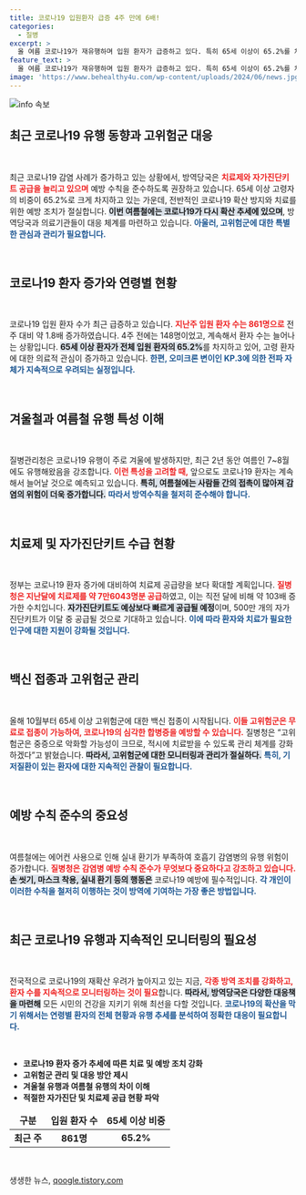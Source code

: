 ```yaml
---
title: 코로나19 입원환자 급증 4주 만에 6배!
categories:
  - 질병
excerpt: >
  올 여름 코로나19가 재유행하며 입원 환자가 급증하고 있다. 특히 65세 이상이 65.2%를 차지하고 있어 방역당국은 치료제와 자가진단키트 공급 확대에 나서는 상황이다. 예방수칙 준수가 그 어느 때보다 중요해졌다.
feature_text: >
  올 여름 코로나19가 재유행하며 입원 환자가 급증하고 있다. 특히 65세 이상이 65.2%를 차지하고 있어 방역당국은 치료제와 자가진단키트 공급 확대에 나서는 상황이다. 예방수칙 준수가 그 어느 때보다 중요해졌다.
image: 'https://www.behealthy4u.com/wp-content/uploads/2024/06/news.jpg'
---
```


<p><img src="https://www.behealthy4u.com/wp-content/uploads/2024/06/news.jpg" alt="info 속보" /></p>

<h2 data-ke-size="size26">최근 코로나19 유행 동향과 고위험군 대응</h2>

<p data-ke-size="size16">&nbsp;</p>

<p>최근 코로나19 감염 사례가 증가하고 있는 상황에서, 방역당국은 <b><span style="color: #ee2323;">치료제와 자가진단키트 공급을 늘리고 있으며</span></b> 예방 수칙을 준수하도록 권장하고 있습니다. 65세 이상 고령자의 비중이 65.2%로 크게 차지하고 있는 가운데, 전반적인 코로나19 확산 방지와 치료를 위한 예방 조치가 절실합니다. <b><span style="background-color: #21538527;">이번 여름철에는 코로나19가 다시 확산 추세에 있으며</span></b>, 방역당국과 의료기관들이 대응 체계를 마련하고 있습니다. <b><span style="color: #1a5490;">아울러, 고위험군에 대한 특별한 관심과 관리가 필요합니다.</span></b></p>

<p data-ke-size="size16">&nbsp;</p>

<h2 data-ke-size="size26">코로나19 환자 증가와 연령별 현황</h2>

<p data-ke-size="size16">&nbsp;</p>

<p>코로나19 입원 환자 수가 최근 급증하고 있습니다. <b><span style="color: #ee2323;">지난주 입원 환자 수는 861명으로</span></b> 전주 대비 약 1.8배 증가하였습니다. 4주 전에는 148명이었고, 계속해서 환자 수는 늘어나는 상황입니다. <b><span style="background-color: #21538527;">65세 이상 환자가 전체 입원 환자의 65.2%</span></b>를 차지하고 있어, 고령 환자에 대한 의료적 관심이 증가하고 있습니다. <b><span style="color: #1a5490;">한편, 오미크론 변이인 KP.3에 의한 전파 자체가 지속적으로 우려되는 실정입니다.</span></b></p>

<p data-ke-size="size16">&nbsp;</p>

<h2 data-ke-size="size26">겨울철과 여름철 유행 특성 이해</h2>

<p data-ke-size="size16">&nbsp;</p>

<p>질병관리청은 코로나19 유행이 주로 겨울에 발생하지만, 최근 2년 동안 여름인 7~8월에도 유행해왔음을 강조합니다. <b><span style="color: #ee2323;">이런 특성을 고려할 때,</span></b> 앞으로도 코로나19 환자는 계속해서 늘어날 것으로 예측되고 있습니다. <b><span style="background-color: #21538527;">특히, 여름철에는 사람들 간의 접촉이 많아져 감염의 위험이 더욱 증가합니다.</span></b> <b><span style="color: #1a5490;">따라서 방역수칙을 철저히 준수해야 합니다.</span></b></p>

<p data-ke-size="size16">&nbsp;</p>

<h2 data-ke-size="size26">치료제 및 자가진단키트 수급 현황</h2>

<p data-ke-size="size16">&nbsp;</p>

<p>정부는 코로나19 환자 증가에 대비하여 치료제 공급량을 보다 확대할 계획입니다. <b><span style="color: #ee2323;">질병청은 지난달에 치료제를 약 7만6043명분 공급</span></b>하였고, 이는 직전 달에 비해 약 103배 증가한 수치입니다. <b><span style="background-color: #21538527;">자가진단키트도 예상보다 빠르게 공급될 예정</span></b>이며, 500만 개의 자가진단키트가 이달 중 공급될 것으로 기대하고 있습니다. <b><span style="color: #1a5490;">이에 따라 환자와 치료가 필요한 인구에 대한 지원이 강화될 것입니다.</span></b></p>

<p data-ke-size="size16">&nbsp;</p>

<h2 data-ke-size="size26">백신 접종과 고위험군 관리</h2>

<p data-ke-size="size16">&nbsp;</p>

<p>올해 10월부터 65세 이상 고위험군에 대한 백신 접종이 시작됩니다. <b><span style="color: #ee2323;">이들 고위험군은 무료로 접종이 가능하여, 코로나19의 심각한 합병증을 예방할 수 있습니다.</span></b> 질병청은 “고위험군은 중증으로 악화할 가능성이 크므로, 적시에 치료받을 수 있도록 관리 체계를 강화하겠다”고 밝혔습니다. <b><span style="background-color: #21538527;">따라서, 고위험군에 대한 모니터링과 관리가 절실하다.</span></b> <b><span style="color: #1a5490;">특히, 기저질환이 있는 환자에 대한 지속적인 관찰이 필요합니다.</span></b></p>

<p data-ke-size="size16">&nbsp;</p>

<h2 data-ke-size="size26">예방 수칙 준수의 중요성</h2>

<p data-ke-size="size16">&nbsp;</p>

<p>여름철에는 에어컨 사용으로 인해 실내 환기가 부족하여 호흡기 감염병의 유행 위험이 증가합니다. <b><span style="color: #ee2323;">질병청은 감염병 예방 수칙 준수가 무엇보다 중요하다고 강조하고 있습니다.</span></b> <b><span style="background-color: #21538527;">손 씻기, 마스크 착용, 실내 환기 등의 행동은</span></b> 코로나19 예방에 필수적입니다. <b><span style="color: #1a5490;">각 개인이 이러한 수칙을 철저히 이행하는 것이 방역에 기여하는 가장 좋은 방법입니다.</span></b></p>

<p data-ke-size="size16">&nbsp;</p>

<h2 data-ke-size="size26">최근 코로나19 유행과 지속적인 모니터링의 필요성</h2>

<p data-ke-size="size16">&nbsp;</p>

<p>전국적으로 코로나19의 재확산 우려가 높아지고 있는 지금, <b><span style="color: #ee2323;">각종 방역 조치를 강화하고, 환자 수를 지속적으로 모니터링하는 것이 필요</span></b>합니다. <b><span style="background-color: #21538527;">따라서, 방역당국은 다양한 대응책을 마련해</span></b> 모든 시민의 건강을 지키기 위해 최선을 다할 것입니다. <b><span style="color: #1a5490;">코로나19의 확산을 막기 위해서는 연령별 환자의 전체 현황과 유행 추세를 분석하여 정확한 대응이 필요합니다.</span></b></p>

<p data-ke-size="size16">&nbsp;</p>

<ul>
  <li><b>코로나19 환자 증가 추세에 따른 치료 및 예방 조치 강화</b></li>
  <li><b>고위험군 관리 및 대응 방안 제시</b></li>
  <li><b>겨울철 유행과 여름철 유행의 차이 이해</b></li>
  <li><b>적절한 자가진단 및 치료제 공급 현황 파악</b></li>
</ul>

<table>
  <thead>
    <tr>
      <td style="text-align: center; height: 17px;"><b>구분</b></td>
      <td style="text-align: center; height: 17px;"><b>입원 환자 수</b></td>
      <td style="text-align: center; height: 17px;"><b>65세 이상 비중</b></td>
    </tr>
  </thead>
  <tbody>
    <tr>
      <td style="text-align: center; height: 17px;"><b>최근 주</b></td>
      <td style="text-align: center; height: 17px;"><b>861명</b></td>
      <td style="text-align: center; height: 17px;"><b>65.2%</b></td>
    </tr>
  </tbody>
</table>

<p data-ke-size="size16">&nbsp;</p>
생생한 뉴스, <a href="https://qoogle.tistory.com" rel="dofollow">qoogle.tistory.com</a>


